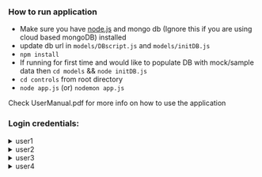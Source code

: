 ### How to run application

- Make sure you have [node.js](https://nodejs.org/en/) and mongo db (Ignore this if you are using cloud based mongoDB) installed
- update db url in `models/DBscript.js` and `models/initDB.js`
- `npm install`
- If running for first time and would like to populate DB with mock/sample data then `cd models` && `node initDB.js`
- `cd controls` from root directory
- `node app.js` (or) `nodemon app.js`

Check UserManual.pdf for more info on how to use the application

### Login credentials:

<details>
<summary>user1</summary>

> **_emailID_**- user1@anyemail.com </br> **_password_**- user1

</details>

<details>
<summary>user2</summary>

> **_emailID_**- user2@anyemail.com </br> **_password_**- user2

</details>

<details>
<summary>user3</summary>

> **_emailID_**- user3@anyemail.com </br> **_password_**- user3

</details>

<details>
<summary>user4</summary>

> **_emailID_**- user4@anyemail.com </br> **_password_**- user4

</details>
